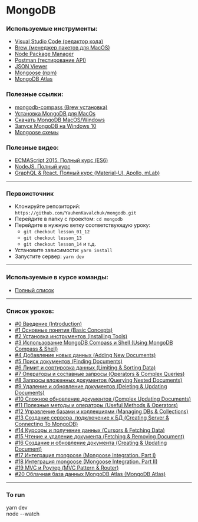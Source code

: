 # MongoDB

### Используемые инструменты:
- [Visual Studio Code (редактор кода)](https://code.visualstudio.com)
- [Brew (менеджер пакетов для MacOS)](https://brew.sh/index_ru)
- [Node Package Manager](https://www.npmjs.com)
- [Postman (тестирование API)](https://www.postman.com/)
- [JSON Viewer](https://chrome.google.com/webstore/detail/json-viewer/gbmdgpbipfallnflgajpaliibnhdgobh?hl=ru)
- [Mongoose (npm)](https://github.com/Automattic/mongoose)
- [MongoDB Atlas](https://www.mongodb.com)

### Полезные ссылки:
- [mongodb-compass (Brew установка)](https://formulae.brew.sh/cask/mongodb-compass)
- [Установка MongoDB для MacOs](https://www.mongodb.com/docs/manual/tutorial/install-mongodb-on-os-x/)
- [Скачать MongoDB MacOS/Windows](https://www.mongodb.com/try/download/community)
- [Запуск MongoDB на Windows 10](https://pacificsky.ru/recepty/nosql/mongodb/198-kak-ustanovit-i-zapustit-mongodb-na-windows-10.html)
- [Mongoose схемы](https://mongoosejs.com/docs/schematypes.html)

### Полезные видео:
- [ECMAScript 2015. Полный курс (ES6)](https://youtu.be/TvgkcaaMLcc)
- [NodeJS. Полный курс](https://youtu.be/nu4PiyjAmAE)
- [GraphQL & React. Полный курс (Material-UI, Apollo, mLab)](https://youtu.be/GMJNSBur-lM)

---

### Первоисточник
- Клонируйте репозиторий: `https://github.com/YauhenKavalchuk/mongodb.git`
- Перейдите в папку с проектом: `cd mongodb`
- Перейдите в нужную ветку соответствующую уроку:
  - `git checkout lesson_01_12`
  - `git checkout lesson_13`
  - `git checkout lesson_14` и т.д.
- Установите зависимости: `yarn install`
- Запустите сервер: `yarn dev`
---

### Используемые в курсе команды:
- [Полный список](./commands.md)

---

### Список уроков:
- [#0 Введение (Introduction)](https://youtu.be/xnR5XiQBdJw)
- [#1 Основные понятия (Basic Concepts)](https://youtu.be/pGkQ5ApKIUY)
- [#2 Установка инструментов (Installing Tools)](https://youtu.be/F4L-D305AB8)
- [#3 Использование MongoDB Compass и Shell (Using MongoDB Compass & Shell)](https://youtu.be/eBRIPmI1u8w)
- [#4 Добавление новых данных (Adding New Documents)](https://youtu.be/7uI2W2qIjaE)
- [#5 Поиск документов (Finding Documents)](https://youtu.be/oEupPPSes2I)
- [#6 Лимит и сортировка данных (Limiting & Sorting Data)](https://youtu.be/FfsS4Vnz7Wk)
- [#7 Операторы и составные запросы (Operators & Complex Queries)](https://youtu.be/xWKvVDt9bj0)
- [#8 Запросы вложенных документов (Querying Nested Documents)](https://youtu.be/T-_iJcU201s)
- [#9 Удаление и обновление документов (Deleting & Updating Documents)](https://youtu.be/BriyEQKuEpM)
- [#10 Сложное обновление документов (Complex Updating Documents)](https://youtu.be/Oa-ql4mFGgw)
- [#11 Полезные методы и операторы (Useful Methods & Operators)](https://youtu.be/MU6We3Zan-0)
- [#12 Управление базами и коллекциями (Managing DBs & Collections)](https://youtu.be/gC2-azVhwrg)
- [#13 Создание сервера, подключение к БД (Creating Server & Connecting To MongoDB)](https://youtu.be/HCNu_GhESmU)
- [#14 Курсоры и получение данных (Cursors & Fetching Data)](https://youtu.be/GZ4gmLF358M)
- [#15 Чтение и удаление документа (Fetching & Removing Document)](https://youtu.be/48MImmhP15w)
- [#16 Создание и обновление документа (Creating & Updating Document)](https://youtu.be/MZ6zrfRCPW0)
- [#17 Интеграция mongoose (Mongoose Integration. Part I)](https://youtu.be/OjEAAKk3Vrw)
- [#18 Интеграция mongoose (Mongoose Integration. Part II)](https://youtu.be/5jbZXnd4pk0)
- [#19 MVC и Роутер (MVC Pattern & Router)](https://youtu.be/QgDz9BHLXMw)
- [#20 Облачная база данных MongoDB Atlas (MongoDB Atlas)](https://youtu.be/UqhM2we3o-s)

---

### To run  
yarn dev  
node --watch


